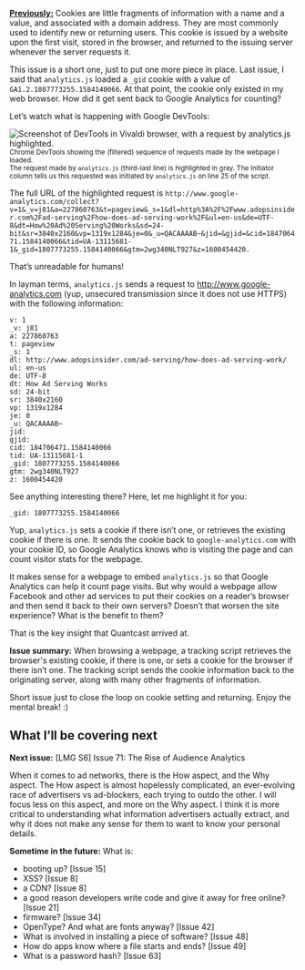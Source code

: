 [**Previously:**](https://buttondown.email/laymansguide/archive/) Cookies are little fragments of information with a name and a value, and associated with a domain address. They are most commonly used to identify new or returning users. This cookie is issued by a website upon the first visit, stored in the browser, and returned to the issuing server whenever the server requests it.

This issue is a short one, just to put one more piece in place. Last issue, I said that `analytics.js` loaded a `_gid` cookie with a value of `GA1.2.1807773255.1584140066`. At that point, the cookie only existed in my web browser. How did it get sent back to Google Analytics for counting?

Let’s watch what is happening with Google DevTools:

![Screenshot of DevTools in Vivaldi browser, with a request by analytics.js highlighted.](https://github.com/ngjunsiang/laymansguide/blob/master/season6/issue070/issue070_01.png?raw=true)<br />
<small>Chrome DevTools showing the (filtered) sequence of requests made by the webpage I loaded.<br />
The request made by `analytics.js` (third-last line) is highlighted in gray. The Initiator column tells us this requested was initiated by `analytics.js` on line 25 of the script.</small>

The full URL of the highlighted request is `http://www.google-analytics.com/collect?v=1&_v=j81&a=227860763&t=pageview&_s=1&dl=http%3A%2F%2Fwww.adopsinsider.com%2Fad-serving%2Fhow-does-ad-serving-work%2F&ul=en-us&de=UTF-8&dt=How%20Ad%20Serving%20Works&sd=24-bit&sr=3840x2160&vp=1319x1284&je=0&_u=QACAAAAB~&jid=&gjid=&cid=184706471.1584140066&tid=UA-13115681-1&_gid=1807773255.1584140066&gtm=2wg340NLT927&z=1600454420.`

That’s unreadable for humans!

In layman terms, `analytics.js` sends a request to http://www.google-analytics.com (yup, unsecured transmission since it does not use HTTPS) with the following information:

```
v: 1
_v: j81
a: 227860763
t: pageview
_s: 1
dl: http://www.adopsinsider.com/ad-serving/how-does-ad-serving-work/
ul: en-us
de: UTF-8
dt: How Ad Serving Works
sd: 24-bit
sr: 3840x2160
vp: 1319x1284
je: 0
_u: QACAAAAB~
jid:
gjid:
cid: 184706471.1584140066
tid: UA-13115681-1
_gid: 1807773255.1584140066
gtm: 2wg340NLT927
z: 1600454420
```

See anything interesting there? Here, let me highlight it for you:

`_gid: 1807773255.1584140066`

Yup, `analytics.js` sets a cookie if there isn’t one, or retrieves the existing cookie if there is one. It sends the cookie back to `google-analytics.com` with your cookie ID, so Google Analytics knows who is visiting the page and can count visitor stats for the webpage.

It makes sense for a webpage to embed `analytics.js` so that Google Analytics can help it count page visits. But why would a webpage allow Facebook and other ad services to put their cookies on a reader’s browser and then send it back to their own servers? Doesn’t that worsen the site experience? What is the benefit to them?

That is the key insight that Quantcast arrived at.

**Issue summary:** When browsing a webpage, a tracking script retrieves the browser's existing cookie, if there is one, or sets a cookie for the browser if there isn’t one. The tracking script sends the cookie information back to the originating server, along with many other fragments of information.

Short issue just to close the loop on cookie setting and returning. Enjoy the mental break! :)

## What I’ll be covering next

**Next issue:** [LMG S6] Issue 71: The Rise of Audience Analytics

When it comes to ad networks, there is the How aspect, and the Why aspect. The How aspect is almost hopelessly complicated, an ever-evolving race of advertisers vs ad-blockers, each trying to outdo the other. I will focus less on this aspect, and more on the Why aspect. I think it is more critical to understanding what information advertisers actually extract, and why it does not make any sense for them to want to know your personal details.

**Sometime in the future:** What is:

- booting up? [Issue 15]
- XSS? [Issue 8]
- a CDN? [Issue 8]
- a good reason developers write code and give it away for free online? [Issue 21]
- firmware? [Issue 34]
- OpenType? And what are fonts anyway? [Issue 42]
- What is involved in installing a piece of software? [Issue 48]
- How do apps know where a file starts and ends? [Issue 49]
- What is a password hash? [Issue 63]

